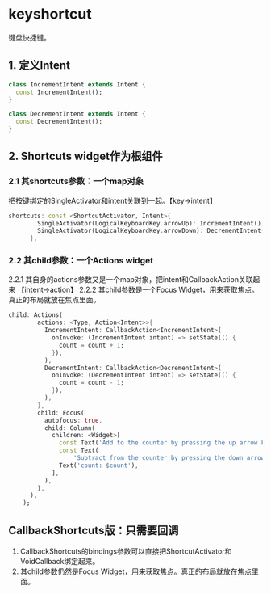 # keyshortcut

键盘快捷键。


## 1. 定义Intent

```dart
class IncrementIntent extends Intent {
  const IncrementIntent();
}

class DecrementIntent extends Intent {
  const DecrementIntent();
}
```

## 2. Shortcuts widget作为根组件
### 2.1 其shortcuts参数：一个map对象
把按键绑定的SingleActivator和intent关联到一起。【key->intent】
```dart
shortcuts: const <ShortcutActivator, Intent>{
        SingleActivator(LogicalKeyboardKey.arrowUp): IncrementIntent(),
        SingleActivator(LogicalKeyboardKey.arrowDown): DecrementIntent(),
      },
```
### 2.2 其child参数：一个Actions widget
2.2.1 其自身的actions参数又是一个map对象，把intent和CallbackAction关联起来
【intent->action】
2.2.2 其child参数是一个Focus Widget，用来获取焦点。真正的布局就放在焦点里面。
```dart
child: Actions(
        actions: <Type, Action<Intent>>{
          IncrementIntent: CallbackAction<IncrementIntent>(
            onInvoke: (IncrementIntent intent) => setState(() {
              count = count + 1;
            }),
          ),
          DecrementIntent: CallbackAction<DecrementIntent>(
            onInvoke: (DecrementIntent intent) => setState(() {
              count = count - 1;
            }),
          ),
        },
        child: Focus(
          autofocus: true,
          child: Column(
            children: <Widget>[
              const Text('Add to the counter by pressing the up arrow key'),
              const Text(
                  'Subtract from the counter by pressing the down arrow key'),
              Text('count: $count'),
            ],
          ),
        ),
      ),
    );
```

## CallbackShortcuts版：只需要回调

1. CallbackShortcuts的bindings参数可以直接把ShortcutActivator和VoidCallback绑定起来。
2. 其child参数仍然是Focus Widget，用来获取焦点。真正的布局就放在焦点里面。


